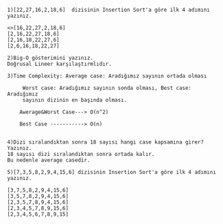 
    1)[22,27,16,2,18,6]  dizisinin Insertion Sort'a göre ilk 4 adımını yazınız.

    <>[16,22,27,2,18,6] 
    [2,16,22,27,18,6] 
    [2,16,18,22,27,6] 
    [2,6,16,18,22,27] 

    2)Big-O gösterimini yazınız.
    Doğrusal Lineer karşılaştırmlıdır.

    3)Time Complexity: Average case: Aradığımız sayının ortada olması

         Worst case: Aradığımız sayının sonda olması, Best case: Aradığımız 
         sayının dizinin en başında olması.

        Awerage&Worst Case---> O(n^2)

        Best Case -----------> O(n)

    
    4)Dizi sıralandıktan sonra 18 sayısı hangi case kapsamına girer? Yazınız.
    18 sayısı dizi sıralandıktan sonra ortada kalır. 
    Bu nedenle average casedir.

    5)[7,3,5,8,2,9,4,15,6] dizisinin Insertion Sort'a göre ilk 4 adımını yazınız.

    [3,7,5,8,2,9,4,15,6] 
    [3,5,7,8,2,9,4,15,6] 
    [2,3,5,7,8,9,4,15,6] 
    [2,3,4,5,7,8,9,15,6] 
    [2,3,4,5,6,7,8,9,15] 


